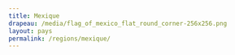 ```yaml
---
title: Mexique
drapeau: /media/flag_of_mexico_flat_round_corner-256x256.png
layout: pays
permalink: /regions/mexique/
---
```

